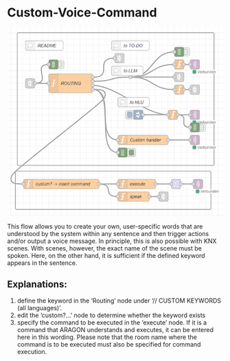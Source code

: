 # Custom-Voice-Command
![Custom-Voice-Command](customVoiceCommand.png)

This flow allows you to create your own, user-specific words that are understood by the system within any sentence and then trigger actions and/or output a voice message.
In principle, this is also possible with KNX scenes. With scenes, however, the exact name of the scene must be spoken. Here, on the other hand, it is sufficient if the defined keyword appears in the sentence.

## Explanations:

1. define the keyword in the ‘Routing’ node under ‘// CUSTOM KEYWORDS (all languages)’.
1. edit the ‘custom?...’ node to determine whether the keyword exists
1. specify the command to be executed in the ‘execute’ node. If it is a command that ARAGON understands and executes, it can be entered here in this wording. Please note that the room name where the command is to be executed must also be specified for command execution.
